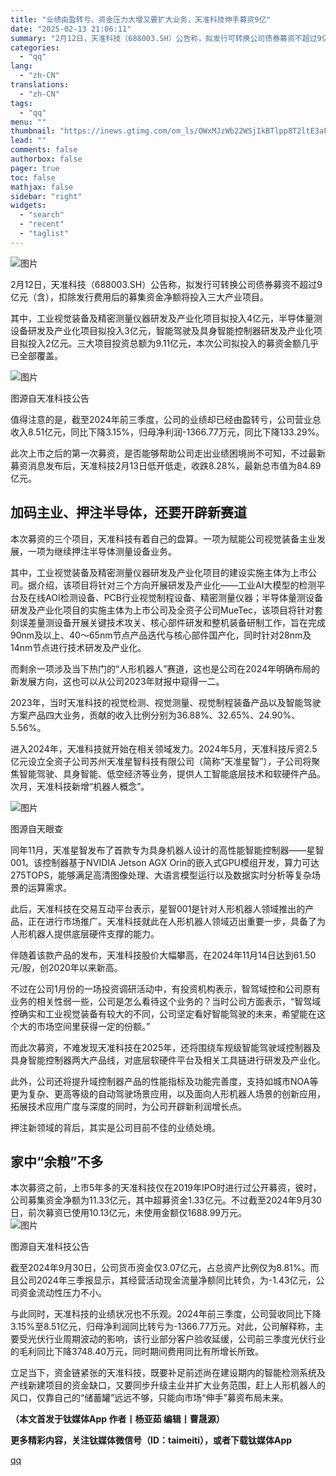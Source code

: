 ```yaml
---
title: "业绩由盈转亏、资金压力大增又要扩大业务，天准科技伸手募资9亿"
date: "2025-02-13 21:06:11"
summary: "2月12日，天准科技（688003.SH）公告称，拟发行可转换公司债券募资不超过9亿元（含），扣除发..."
categories:
  - "qq"
lang:
  - "zh-CN"
translations:
  - "zh-CN"
tags:
  - "qq"
menu: ""
thumbnail: "https://inews.gtimg.com/om_ls/OWxMJzWb22WSjIkBTlpp8T2ltE3aFpQpRWs97rPypwYAoAA_640360/0"
lead: ""
comments: false
authorbox: false
pager: true
toc: false
mathjax: false
sidebar: "right"
widgets:
  - "search"
  - "recent"
  - "taglist"
---
```


![图片](https://inews.gtimg.com/om_bt/OG7uWBOaTQfKARhq_qJASTvH755ear_MPyk_COAvy5NlsAA/1000)

2月12日，天准科技（688003.SH）公告称，拟发行可转换公司债券募资不超过9亿元（含），扣除发行费用后的募集资金净额将投入三大产业项目。

其中，工业视觉装备及精密测量仪器研发及产业化项目拟投入4亿元，半导体量测设备研发及产业化项目拟投入3亿元，智能驾驶及具身智能控制器研发及产业化项目拟投入2亿元。三大项目投资总额为9.11亿元，本次公司拟投入的募资金额几乎已全部覆盖。

![图片](https://inews.gtimg.com/om_bt/OUUZtkdGskxxK03ONOlPd2_oHySqVkLAujzCk3X7GbL9gAA/641)

图源自天准科技公告

值得注意的是，截至2024年前三季度，公司的业绩却已经由盈转亏，公司营业总收入8.51亿元，同比下降3.15%，归母净利润-1366.77万元，同比下降133.29%。

此次上市之后的第一次募资，是否能够帮助公司走出业绩困境尚不可知，不过最新募资消息发布后，天准科技2月13日低开低走，收跌8.28%，最新总市值为84.89亿元。

加码主业、押注半导体，还要开辟新赛道
------------------

本次募资的三个项目，天准科技有着自己的盘算。一项为赋能公司视觉装备主业发展，一项为继续押注半导体测量设备业务。

其中，工业视觉装备及精密测量仪器研发及产业化项目的建设实施主体为上市公司。据介绍，该项目将针对三个方向开展研发及产业化——工业AI大模型的检测平台及在线AOI检测设备、PCB行业视觉制程设备、精密测量仪器；半导体量测设备研发及产业化项目的实施主体为上市公司及全资子公司MueTec，该项目将针对套刻误差量测设备开展关键技术攻关、核心部件研发和整机装备研制工作，旨在完成90nm及以上、40～65nm节点产品迭代与核心部件国产化，同时针对28nm及14nm节点进行技术研发及产业化。

而剩余一项涉及当下热门的“人形机器人”赛道，这也是公司在2024年明确布局的新发展方向，这也可以从公司2023年财报中窥得一二。

2023年，当时天准科技的视觉检测、视觉测量、视觉制程装备产品以及智能驾驶方案产品四大业务，贡献的收入比例分别为36.88%、32.65%、24.90%、5.56%。

进入2024年，天准科技就开始在相关领域发力。2024年5月，天准科技斥资2.5亿元设立全资子公司苏州天准星智科技有限公司（简称“天准星智”），子公司将聚焦智能驾驶、具身智能、低空经济等业务，提供人工智能底层技术和软硬件产品。次月，天准科技新增“机器人概念”。

![图片](https://inews.gtimg.com/om_bt/OM9k4RtI-ghI-pu94op1n8bFu0uCaYSivZNzT6sohnTYIAA/641)

图源自天眼查

同年11月，天准星智发布了首款专为具身机器人设计的高性能智能控制器——星智001。该控制器基于NVIDIA Jetson AGX Orin的嵌入式GPU模组开发，算力可达275TOPS，能够满足高清图像处理、大语言模型运行以及数据实时分析等复杂场景的运算需求。

此后，天准科技在交易互动平台表示，星智001是针对人形机器人领域推出的产品，正在进行市场推广。天准科技就此在人形机器人领域迈出重要一步，具备了为人形机器人提供底层硬件支撑的能力。

伴随着该款产品的发布，天准科技股价大幅攀高，在2024年11月14日达到61.50元/股，创2020年以来新高。

不过在公司1月份的一场投资调研活动中，有投资机构表示，智驾域控和公司原有业务的相关性弱一些，公司是怎么看待这个业务的？当时公司方面表示，“智驾域控确实和工业视觉装备有较大的不同，公司坚定看好智能驾驶的未来，希望能在这个大的市场空间里获得一定的份额。”

而此次募资，不难发现天准科技在2025年，还将围绕车规级智能驾驶域控制器及具身智能控制器两大产品线，对底层软硬件平台及相关工具链进行研发及产业化。

此外，公司还将提升域控制器产品的性能指标及功能完善度，支持如城市NOA等更为复杂、更高等级的自动驾驶场景应用，以及面向人形机器人场景的创新应用，拓展技术应用广度与深度的同时，为公司开辟新利润增长点。

押注新领域的背后，其实是公司目前不佳的业绩处境。

家中“余粮”不多
--------

本次募资之前，上市5年多的天准科技仅在2019年IPO时进行过公开募资，彼时，公司募集资金净额为11.33亿元，其中超募资金1.33亿元。不过截至2024年9月30日，前次募资已使用10.13亿元，未使用金额仅1688.99万元。  
![图片](https://inews.gtimg.com/om_bt/Oyq6mmWLYKvJ-U6jKIuRkdzfgxPxjisoFxTEc5fomJevsAA/641)

图源自天准科技公告

截至2024年9月30日，公司货币资金仅3.07亿元，占总资产比例仅为8.81%。而且公司2024年三季报显示，其经营活动现金流量净额同比转负，为-1.43亿元，公司资金流动性压力不小。

与此同时，天准科技的业绩状况也不乐观。2024年前三季度，公司营收同比下降3.15%至8.51亿元，归母净利润同比转亏为-1366.77万元。对此，公司解释称，主要受光伏行业周期波动的影响，该行业部分客户验收延缓，公司前三季度光伏行业的毛利同比下降3748.40万元，同时期间费用同比有所增长所致。

立足当下，资金链紧张的天准科技，既要补足前述尚在建设期内的智能检测系统及产线新建项目的资金缺口，又要同步升级主业并扩大业务范围，赶上人形机器人的风口，仅靠自己的“储蓄罐”远远不够，只能向市场“伸手”募资布局未来。

**（本文首发于钛媒体App 作者丨杨亚茹 编辑丨曹晟源）**

**更多精彩内容，关注钛媒体微信号（ID：taimeiti），或者下载钛媒体App**

[qq](https://new.qq.com/rain/a/20250213A08MK700)
